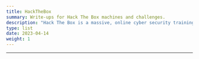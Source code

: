```yaml
---
title: HackTheBox
summary: Write-ups for Hack The Box machines and challenges.
description: "Hack The Box is a massive, online cyber security training platform, allowing individuals, companies, universities and all kinds of organizations around the world to level up their hacking skills.<br>**Note**: Writeups/Walkthroughs on this blog are published only after the particular box is retired from HackTheBox active machines."
type: list
date: 2023-04-14
weight: 1
---
```


---
